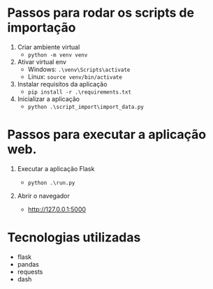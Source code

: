 # Passos para rodar os scripts de importação

1. Criar ambiente virtual
    - ```python -m venv venv```
2. Ativar virtual env
    - Windows: ```.\venv\Scripts\activate```
    - Linux: ```source venv/bin/activate```
3. Instalar requisitos da aplicação
    - ```pip install -r .\requirements.txt```
4. Inicializar a aplicação
    - ```python .\script_import\import_data.py```

# Passos para executar a aplicação web.

1. Executar a aplicação Flask
    - ```python .\run.py```

2. Abrir o navegador
    - http://127.0.0.1:5000

# Tecnologias utilizadas

* flask 
* pandas 
* requests
* dash